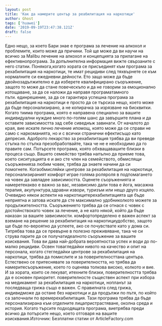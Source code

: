 ```yaml
---
layout: post
title: 'Как да намерите център за реабилитация на наркотици'
author: Ghost
tags: ['huawei']
date: '2019-09-19T23:47:38.121Z'
draft: false
---
```


Едно нещо, за което Бари знае е програма за лечение на алкохол и проблемите, които може да причини. Той ще може да ви научи на всичко за Malibu лечение на алкохол и концепцията за прилагане на ефективнопрограма. За допълнителна информация вижте свързаните с него статии. Понякога,когато хората се присъединят към програма за рехабилитация на наркотици, те имат рецидиви след тяхвърнете се към нормалните си ежедневни дейности. Ето защо може да бъде двойнозадължително е да изберете квалифицирано съоръжение, защото то може да стане повеческъпо и да не говорим за емоционално изтощаване, за да се наложи да направя програматамного пъти. единрешение, за да се гарантира успешна програма за рехабилитация на наркотици е просто да се търсиза нещо, което може да бъде персонализирано, а не копирачка за изрязване на бисквитки. Когато тиима програма, която е направена специално за вашите индивидуални нуждие много по-голям шанс да завършите плана и да оставите зависимостта зад себе сиведнъж завинаги. От началото до края, вие искате лично лечение ипомощ, която може да се справи не само с наркоманията, но и с всички странични ефектисъщо като депресия. Адоброто лекарство за рехабилитация трябва да ви преведе стъпка по стъпка презобработвайте, така че не е необходимо да го правите сам. Потърсете програма, която обхващавашите близки в процеса също. Вашето семейство трябва напълно да приеме това, което сиситуацията е и ако сте член на семейството, обмислящи съоръженияза любим човек, трябва да знаете начини да си помогнете. Когаобмисляйки центрове за рехабилитация на наркотици, персонализираният комфорт играе голяма роляроля в подпомагането на човек да завладее зависимостта. Оценете съоръженията и намеретекакво е важно за вас, независимо дали това е йога, масажна терапия, акупунктура,здравни извори, туризъм или нещо друго изцяло. Очевидно някои аспекти на наркотицитерехабилитацията ще бъде неприятна и затова искате да сте максимално удобниколкото можете за продължителността. Съоръжението трябва да се отнася с човек с достойнствокато човек за лечение, а не като някой, който да бъде наказан за вашите зависимости. комфортопределено е важен аспект за вземане на решение за рехабилитация на наркотициудобство, защото ще бъде по-вероятно да успеете, ако се почувствате като у дома си. Титрябва това да се превърне в полезно преживяване, така че си струва парите да се получатидеалното съоръжение за вашите изисквания. Това ви дава най-добрата вероятностза успех и води до по-малко рецидиви. Освен товагледайки нивото на качество и опит на персонала, когато стегледайки центрове за рехабилитация на наркотици, трябва да помислите и за поверителносттана центъра. Естествено се притеснявате за поверителността, но трябва да намеритесъоръжение, което го оценява толкова високо, колкото и вие. И за хората, които се лекуват, итехните близки, поверителността трябва да е основен приоритет. поверителносте съществен аспект при избора на медикамент за рехабилитация на наркотици, нопланът за последваща грижа също е важен. С правилната след грижа, индивидможе да остане без наркотици и да продължи по пътя, по който са започнали по времерехабилитация. Тази програма трябва да бъде персонализирана към отделните лицапристрастяване, околна среда и история. Когато търсите подходящата програма, виетрябва преди всичко да потърсите нещо, което отговаря на вашите изисквания.Източник: Безплатни статии от ArticleFactory.com
